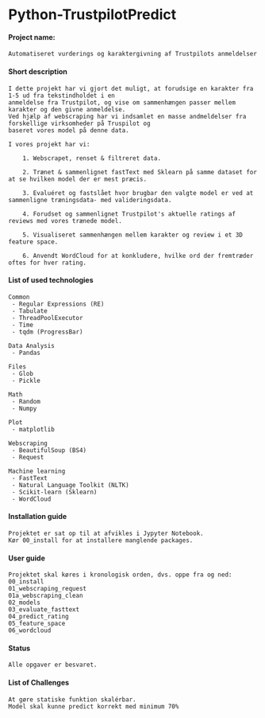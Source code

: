 # Python-TrustpilotPredict

#### Project name:
    Automatiseret vurderings og karaktergivning af Trustpilots anmeldelser  
    
#### Short description
    I dette projekt har vi gjort det muligt, at forudsige en karakter fra 1-5 ud fra tekstindholdet i en
    anmeldelse fra Trustpilot, og vise om sammenhængen passer mellem karakter og den givne anmeldelse.
    Ved hjælp af webscraping har vi indsamlet en masse andmeldelser fra forskellige virksomheder på Truspilot og
    baseret vores model på denne data.

    I vores projekt har vi:

		1. Webscrapet, renset & filtreret data.
		
		2. Trænet & sammenlignet fastText med Sklearn på samme dataset for at se hvilken model der er mest præcis.
	
		3. Evaluéret og fastslået hvor brugbar den valgte model er ved at sammenligne træningsdata- med valideringsdata.

		4. Forudset og sammenlignet Trustpilot's aktuelle ratings af reviews med vores trænede model.

		5. Visualiseret sammenhængen mellem karakter og review i et 3D feature space.

		6. Anvendt WordCloud for at konkludere, hvilke ord der fremtræder oftes for hver rating.
    
#### List of used technologies

	Common
	 - Regular Expressions (RE)
	 - Tabulate
	 - ThreadPoolExecutor
	 - Time
	 - tqdm (ProgressBar)
	
	Data Analysis
	 - Pandas

	Files
	 - Glob
	 - Pickle
	
	Math
	 - Random
	 - Numpy

	Plot
	 - matplotlib
	
	Webscraping
	 - BeautifulSoup (BS4)
	 - Request
	
	Machine learning
	 - FastText
	 - Natural Language Toolkit (NLTK)
	 - Scikit-learn (Sklearn)
	 - WordCloud


#### Installation guide
    Projektet er sat op til at afvikles i Jypyter Notebook.
    Kør 00_install for at installere manglende packages.
    
#### User guide
    Projektet skal køres i kronologisk orden, dvs. oppe fra og ned:
    00_install
    01_webscraping_request
    01a_webscraping_clean
    02_models
    03_evaluate_fasttext
    04_predict_rating
    05_feature_space
    06_wordcloud
    
#### Status
    Alle opgaver er besvaret.
    
#### List of Challenges
    At gøre statiske funktion skalérbar.
    Model skal kunne predict korrekt med minimum 70%
    
    
